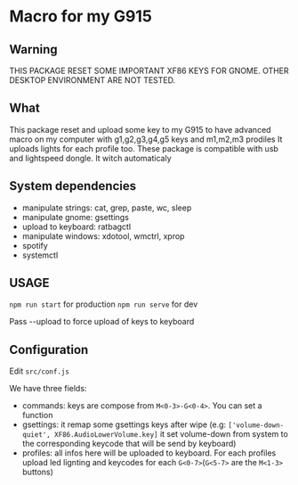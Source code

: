 # Macro for my G915

## Warning
THIS PACKAGE RESET SOME IMPORTANT XF86 KEYS FOR GNOME. OTHER DESKTOP ENVIRONMENT ARE NOT TESTED.

## What

This package reset and upload some key to my G915 to have advanced macro on my computer with g1,g2,g3,g4,g5 keys and m1,m2,m3 prodiles
It uploads lights for each profile too.
These package is compatible with usb and lightspeed dongle. It witch automaticaly

## System dependencies
 - manipulate strings: cat, grep, paste, wc, sleep
 - manipulate gnome: gsettings
 - upload to keyboard: ratbagctl
 - manipulate windows: xdotool, wmctrl, xprop
 - spotify
 - systemctl


## USAGE

```npm run start``` for production
```npm run serve``` for dev

Pass --upload to force upload of keys to keyboard

## Configuration

Edit ```src/conf.js```

We have three fields:
 - commands: keys are compose from ```M<0-3>-G<0-4>```. You can set a function
 - gsettings: it remap some gsettings keys after wipe (e.g: ```['volume-down-quiet', XF86.AudioLowerVolume.key]``` it set volume-down from system to the corresponding keycode that will be send by keyboard)  
 - profiles: all infos here will be uploaded to keyboard. For each profiles upload led lignting and keycodes for each ```G<0-7>```(```G<5-7>``` are the ```M<1-3>``` buttons)